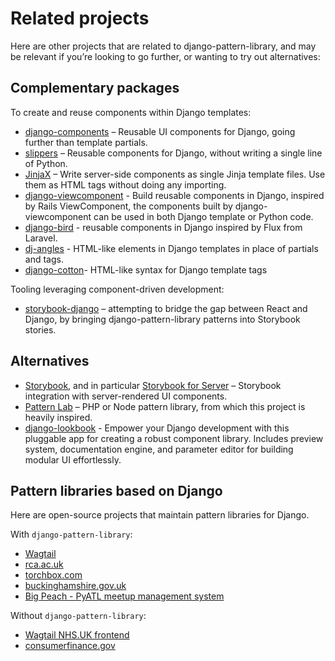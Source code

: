 # Related projects

Here are other projects that are related to django-pattern-library, and may be relevant if you’re looking to go further, or wanting to try out alternatives:

## Complementary packages

To create and reuse components within Django templates:

- [django-components](https://github.com/django-components/django-components) – Reusable UI components for Django, going further than template partials.
- [slippers](https://github.com/mixxorz/slippers) – Reusable components for Django, without writing a single line of Python.
- [JinjaX](https://jinjax.scaletti.dev/) – Write server-side components as single Jinja template files. Use them as HTML tags without doing any importing.
- [django-viewcomponent](https://github.com/rails-inspire-django/django-viewcomponent) - Build reusable components in Django, inspired by Rails ViewComponent, the components built by django-viewcomponent can be used in both Django template or Python code.
- [django-bird](https://github.com/joshuadavidthomas/django-bird) - reusable components in Django inspired by Flux from Laravel.
- [dj-angles](https://github.com/adamghill/dj-angles) - HTML-like elements in Django templates in place of partials and tags.
- [django-cotton](https://github.com/wrabit/django-cotton)- HTML-like syntax for Django template tags

Tooling leveraging component-driven development:

- [storybook-django](https://github.com/torchbox/storybook-django) – attempting to bridge the gap between React and Django, by bringing django-pattern-library patterns into Storybook stories.

## Alternatives

- [Storybook](https://storybook.js.org/), and in particular [Storybook for Server](https://github.com/storybookjs/storybook/tree/master/app/server) – Storybook integration with server-rendered UI components.
- [Pattern Lab](http://patternlab.io/) – PHP or Node pattern library, from which this project is heavily inspired.
- [django-lookbook](https://github.com/rails-inspire-django/django-lookbook) - Empower your Django development with this pluggable app for creating a robust component library. Includes preview system, documentation engine, and parameter editor for building modular UI effortlessly.

## Pattern libraries based on Django

Here are open-source projects that maintain pattern libraries for Django.

With `django-pattern-library`:

- [Wagtail](https://github.com/wagtail/wagtail)
- [rca.ac.uk](https://github.com/torchbox/rca-wagtail-2019)
- [torchbox.com](https://github.com/torchbox/wagtail-torchbox)
- [buckinghamshire.gov.uk](https://github.com/Buckinghamshire-Digital-Service/buckinghamshire-council)
- [Big Peach - PyATL meetup management system](https://github.com/pyatl/big-peach)

Without `django-pattern-library`:

- [Wagtail NHS.UK frontend](https://github.com/nhsuk/wagtail-nhsuk-frontend)
- [consumerfinance.gov](https://github.com/cfpb/consumerfinance.gov)
